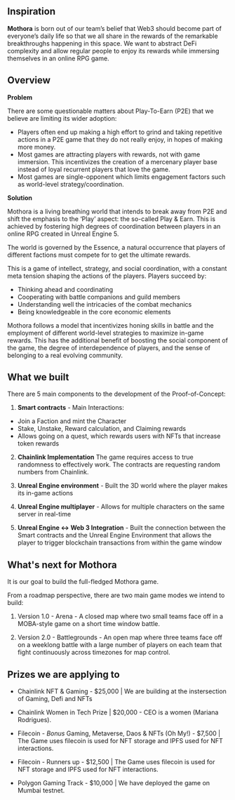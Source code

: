 ## Inspiration

**Mothora** is born out of our team’s belief that Web3 should become part of everyone’s daily life so that we all share in the rewards of the remarkable breakthroughs happening in this space. We want to abstract DeFi complexity and allow regular people to enjoy its rewards while immersing themselves in an online RPG game. 

## Overview

**Problem**

There are some questionable matters about Play-To-Earn (P2E) that we believe are limiting its wider adoption:

- Players often end up making a high effort to grind and taking repetitive actions in a P2E game that they do not really enjoy, in hopes of making more money.
- Most games are attracting players with rewards, not with game immersion. This incentivizes the creation of a mercenary player base instead of loyal recurrent players that love the game.
- Most games are single-opponent which limits engagement factors such as world-level strategy/coordination.

**Solution**

Mothora is a living breathing world that intends to break away from P2E and shift the emphasis to the ‘Play’ aspect: the so-called Play & Earn. This is achieved by fostering high degrees of coordination between players in an online RPG created in Unreal Engine 5.

The world is governed by the Essence, a natural occurrence that players of different factions must compete for to get the ultimate rewards.

This is a game of intellect, strategy, and social coordination, with a constant meta tension shaping the actions of the players. Players succeed by:

- Thinking ahead and coordinating
- Cooperating with battle companions and guild members
- Understanding well the intricacies of the combat mechanics
- Being knowledgeable in the core economic elements

Mothora follows a model that incentivizes honing skills in battle and the employment of different world-level strategies to maximize in-game rewards. This has the additional benefit of boosting the social component of the game, the degree of interdependence of players, and the sense of belonging to a real evolving community.

## What we built

There are 5 main components to the development of the Proof-of-Concept:

1) **Smart contracts** - Main Interactions:

- Join a Faction and mint the Character
- Stake, Unstake, Reward calculation, and Claiming rewards
- Allows going on a quest, which rewards users with NFTs that increase token rewards

2) **Chainlink Implementation** The game requires access to true randomness to effectively work. The contracts are requesting random numbers from Chainlink.

3) **Unreal Engine environment** - Built the 3D world where the player makes its in-game actions

4) **Unreal Engine multiplayer** - Allows for multiple characters on the same server in real-time

5) **Unreal Engine <-> Web 3 Integration** - Built the connection between the Smart contracts and the Unreal Engine Environment that allows the player to trigger blockchain transactions from within the game window


## What's next for Mothora

It is our goal to build the full-fledged Mothora game. 

From a roadmap perspective, there are two main game modes we intend to build:

1) Version 1.0 - Arena - A closed map where two small teams face off in a MOBA-style game on a short time window battle.

2) Version 2.0 - Battlegrounds - An open map where three teams face off on a weeklong battle with a large number of players on each team that fight continuously across timezones for map control.

## Prizes we are applying to

- Chainlink NFT & Gaming - $25,000 | We are building at the instersection of Gaming, Defi and NFTs
- Chainlink Women in Tech Prize | $20,000 - CEO is a women (Mariana Rodrigues).

- Filecoin - *Bonus* Gaming, Metaverse, Daos & NFTs (Oh My!) - $7,500 | The Game uses filecoin is used for NFT storage and IPFS used for NFT interactions.
- Filecoin - Runners up - $12,500 | The Game uses filecoin is used for NFT storage and IPFS used for NFT interactions.

- Polygon Gaming Track - $10,000 | We have deployed the game on Mumbai testnet.
